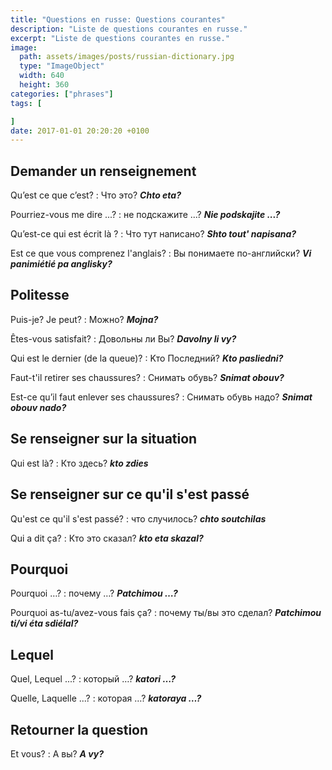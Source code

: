 ```yaml
---
title: "Questions en russe: Questions courantes"
description: "Liste de questions courantes en russe."
excerpt: "Liste de questions courantes en russe."
image:
  path: assets/images/posts/russian-dictionary.jpg
  type: "ImageObject"
  width: 640
  height: 360
categories: ["phrases"]
tags: [

]
date: 2017-01-01 20:20:20 +0100
---
```


## Demander un renseignement

Qu’est ce que c’est?
: Что это?
*__Chto eta?__*

Pourriez-vous me dire ...?
: не подскажите ...?
*__Nie podskajite ...?__*

Qu’est-ce qui est écrit là ?
: Что тут написано?
*__Shto tout' napisana?__*

Est ce que vous comprenez l'anglais?
: Вы понимаете по-английски?
*__Vi panimiétié pa anglisky?__*


## Politesse

Puis-je? Je peut?
: Можно?
*__Mojna?__*

Êtes-vous satisfait?
: Довольны ли Вы?
*__Davolny li vy?__*

Qui est le dernier (de la queue)?
: Kто Последний?
*__Kto pasliedni?__*

Faut-t'il retirer ses chaussures?
: Снимать обувь?
*__Snimat obouv?__*

Est-ce qu’il faut enlever ses chaussures?
: Снимать обувь надо?
*__Snimat obouv nado?__*


## Se renseigner sur la situation

Qui est là?
: Кто здесь?
*__kto zdies__*


## Se renseigner sur ce qu'il s'est passé

Qu'est ce qu'il s'est passé?
: что случилось?
*__chto soutchilas__*

Qui a dit ça?
: Кто это сказал?
*__kto eta skazal?__*


## Pourquoi

Pourquoi …?
: почему …?
*__Patchimou …?__*

Pourquoi as-tu/avez-vous fais ça?
: почему ты/вы это сделал?
*__Patchimou ti/vi éta sdiélal?__*


## Lequel

Quel, Lequel ...?
: который …?
*__katori …?__*

Quelle, Laquelle ...?
: которая …?
*__katoraya …?__*


## Retourner la question

Et vous?
: А вы?
*__A vy?__*
